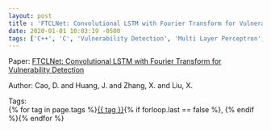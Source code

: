 ```yaml
---
layout: post
title : 'FTCLNet: Convolutional LSTM with Fourier Transform for Vulnerability Detection'
date: 2020-01-01 10:03:19 -0500
tags: ['C++', 'C', 'Vulnerability Detection', 'Multi Layer Perceptron', 'Tokenizer']
---
```

Paper: [FTCLNet: Convolutional LSTM with Fourier Transform for Vulnerability Detection](https://ieeexplore.ieee.org/stamp/stamp.jsp?arnumber=9343188)

Author: Cao, D. and Huang, J. and Zhang, X. and Liu, X.




 Tags:  
        <span>{% for tag in page.tags %}<a href="/tags/#{{ tag | slugify }}">{{ tag }}</a>{% if forloop.last == false %}, {% endif %}{% endfor %}</span>
